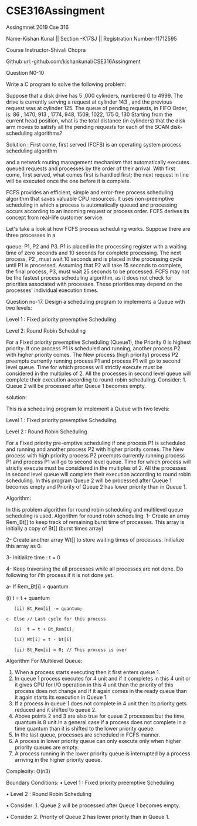 # CSE316Assingment
Assingmnet 2019 Cse 316

Name-Kishan Kunal            ||         Section -K17SJ             ||             Registration Number-11712595

Course Instructor-Shivali Chopra

Github url:-github.com/kishankunal/CSE316Assingment

Question N0-10

Write a C program to solve the following problem:

Suppose that a disk drive has 5 ,000 cylinders, numbered 0 to 4999. The drive is currently serving a request at cylinder 143 , and the previous request was at cylinder 125. The queue of pending requests, in FIFO Order, is: 86 , 1470, 913 , 1774, 948, 1509, 1022, 175 0, 130 Starting from the current head position, what is the total distance (in cylinders) that the disk arm moves to satisfy all the pending requests for each of the SCAN disk-scheduling algorithms?


Solution : First come, first served (FCFS) is an operating system process scheduling algorithm

and a network routing management mechanism that automatically executes queued requests and processes by the order of their arrival. With first come, first served, what comes first is handled first; the next request in line will be executed once the one before it is complete.

FCFS provides an efficient, simple and error-free process scheduling algorithm that saves valuable CPU resources. It uses non-preemptive scheduling in which a process is automatically queued and processing occurs according to an incoming request or process order. FCFS derives its concept from real-life customer service.

Let's take a look at how FCFS process scheduling works. Suppose there are three processes in a

queue: P1, P2 and P3. P1 is placed in the processing register with a waiting time of zero seconds and 10 seconds for complete processing. The next process, P2 , must wait 10 seconds and is placed in the processing cycle until P1 is processed. Assuming that P2 will take 15 seconds to complete, the final process, P3, must wait 25 seconds to be processed. FCFS may not be the fastest process scheduling algorithm, as it does not check for priorities associated with processes. These priorities may depend on the processes' individual execution times.


Question no-17. Design a scheduling program to implements a Queue with two levels:

Level 1 : Fixed priority preemptive Scheduling

Level 2: Round Robin Scheduling

For a Fixed priority preemptive Scheduling (Queue1), the Priority 0 is highest priority. If one process P1 is scheduled and running, another process P2 with higher priority comes. The New process (high priority) process P2 preempts currently running process P1 and process P1 will go to second level queue. Time for which process will strictly execute must be considered in the multiples of 2. All the processes in second level queue will complete their execution according to round robin scheduling.
Consider: 1. Queue 2 will be processed after Queue 1 becomes empty.

solution:

This is a scheduling program to implement a Queue with two levels:

Level 1 : Fixed priority preemptive Scheduling.

Level 2 : Round Robin Scheduling

For a Fixed priority pre-emptive scheduling if one process P1 is scheduled and running and another process P2 with higher priority comes. The New process with high priority process P2 preempts currently running process P1 and process P1 will go to second level queue. Time for which process will strictly execute must be considered in the multiples of 2.
All the processes in second level queue will complete their execution according to round robin scheduling.
In this program Queue 2 will be processed after Queue 1 becomes empty and Priority of Queue 2 has lower priority than in Queue 1.

Algorithm:

In this problem algorithm for round robin scheduling and multilevel queue scheduling is used.
Algorithm for round robin scheduling:
1- Create an array Rem_Bt[] to keep track of remaining
   burst time of processes. This array is initially a 
   copy of Bt[] (burst times array)
   
2- Create another array Wt[] to store waiting times
   of processes. Initialize this array as 0.
   
3- Initialize time : t = 0

4- Keep traversing the all processes while all processes
   are not done. Do following for i'th process if it is
   not done yet.
   
a-	If Rem_Bt[i] > quantum

(i)  t = t + quantum

       (ii) Bt_Rem[i] -= quantum;
       
    c- Else // Last cycle for this process
    
       (i)  t = t + Bt_Rem[i];
       
       (ii) Wt[i] = t - bt[i]
       
       (ii) Bt_Rem[i] = 0; // This process is over
       
       
Algorithm For Multilevel Queue:
1.	When a process starts executing then it first enters queue 1.
2.	In queue 1 process executes for 4 unit and if it completes in this 4 unit or it gives CPU for I/O operation in this 4 unit than the priority of this process does not change and if it again comes in the ready queue than it again starts its execution in Queue 1.
3.	If a process in queue 1 does not complete in 4 unit then its priority gets reduced and it shifted to queue 2.
4.	Above points 2 and 3 are also true for queue 2 processes but the time quantum is 8 unit.In a general case if a process does not complete in a time quantum than it is shifted to the lower priority queue.
5.	In the last queue, processes are scheduled in FCFS manner.
6.	A process in lower priority queue can only execute only when higher priority queues are empty.
7.	A process running in the lower priority queue is interrupted by a process arriving in the higher priority queue.

Complexity:  O(n3)

Boundary Conditions:
•	Level 1 : Fixed priority preemptive Scheduling

•	Level 2 : Round Robin Scheduling

•	Consider: 1. Queue 2 will be processed after Queue 1 becomes empty.

•	Consider 2. Priority of Queue 2 has lower priority than in Queue 1.


